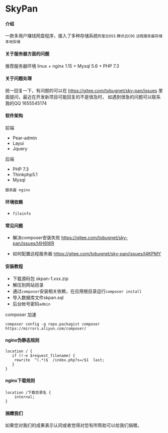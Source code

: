 # SkyPan

#### 介绍
一款多用户赚钱网盘程序，接入了多种存储系统`阿里云OSS` `腾讯云COS` `远程服务器存储` `本地存储`

#### 关于服务器方面的问题

推荐服务器环境 linux  + nginx 1.15 + Mysql 5.6 + PHP 7.3

#### 关于问题处理
统一回复一下，有问题的可以在 https://gitee.com/tobugnet/sky-pan/issues 里面提问，最近在开发新项目可能回复的不是很及时，
如遇到很急的问题可以联系我的QQ 1655545174

#### 软件架构
前端
* Pear-admin
* Layui
* Jquery

后端
* PHP 7.3
* Thinkphp5.1
* Mysql

`服务器 nginx`

#### 环境依赖
* `fileinfo`

#### 常见问题

* 解决composer安装失败
https://gitee.com/tobugnet/sky-pan/issues/I4H6WR

* 如何配置远程服务器
https://gitee.com/tobugnet/sky-pan/issues/I4KPMY


#### 安装教程

* 下载源码包 skpan-1.xxx.zip
* 解压到网站目录
* 通过`composer`安装相关依赖，在应用根目录运行`composer install`
* 导入数据库文件skpan.sql
* 后台帐号密码`admin`

composer 加速
```
composer config -g repo.packagist composer https://mirrors.aliyun.com/composer/
```


#### nginx伪静态规则
```
location / { 
   if (!-e $request_filename) {
   	rewrite  ^(.*)$  /index.php?s=/$1  last;
   }
}
```
#### nginx下载规则
```
location /下载目录名 {
    internal;
}
```
#### 捐赠我们
如果您对我们的成果表示认同或者觉得对您有所帮助可以给我们捐赠。